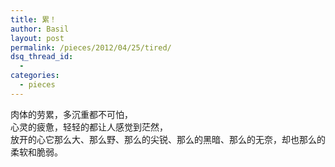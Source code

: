 ```yaml
---
title: 累！
author: Basil
layout: post
permalink: /pieces/2012/04/25/tired/
dsq_thread_id:
  - 
categories:
  - pieces
---
```

肉体的劳累，多沉重都不可怕，  
心灵的疲惫，轻轻的都让人感觉到茫然，  
放开的心它那么大、那么野、那么的尖锐、那么的黑暗、那么的无奈，却也那么的柔软和脆弱。